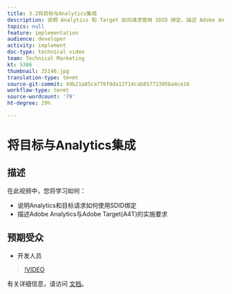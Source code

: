 ```yaml
---
title: 3.2将目标与Analytics集成
description: 说明 Analytics 和 Target 如何请求使用 SDID 绑定，描述 Adobe Analytics 与 Adobe Target (A4T) 的实施要求
topics: null
feature: implementation
audience: developer
activity: implement
doc-type: technical video
team: Technical Marketing
kt: 5386
thumbnail: 35146.jpg
translation-type: tm+mt
source-git-commit: 49b21a85ca776f9da12f14cab85772395ba4ce16
workflow-type: tm+mt
source-wordcount: '79'
ht-degree: 29%

---
```



# 将目标与Analytics集成

## 描述

在此视频中，您将学习如何：

* 说明Analytics和目标请求如何使用SDID绑定
* 描述Adobe Analytics与Adobe Target(A4T)的实施要求

## 预期受众

* 开发人员

>[!VIDEO](https://video.tv.adobe.com/v/35146/?quality=12)

有关详细信息，请访问 [文档](https://docs.adobe.com/content/help/en/target/using/integrate/a4t/a4timplementation.html)。
